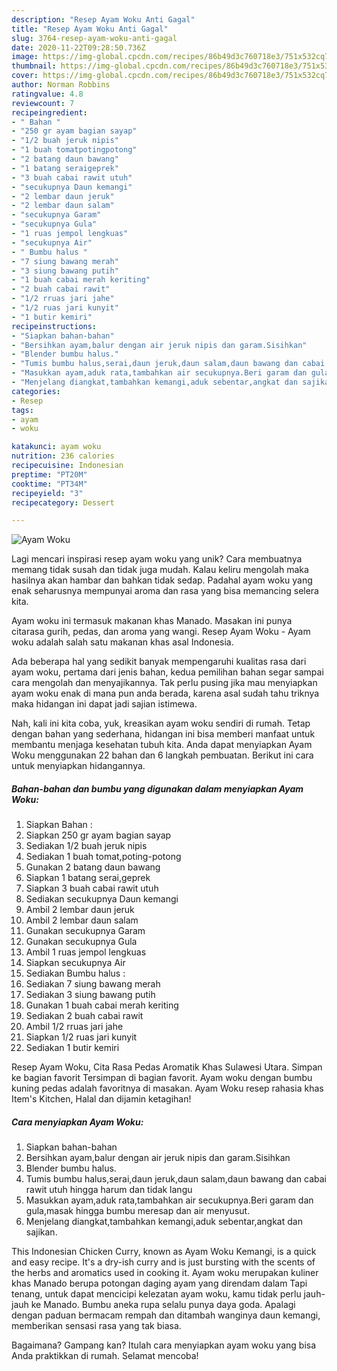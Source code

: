 ```yaml
---
description: "Resep Ayam Woku Anti Gagal"
title: "Resep Ayam Woku Anti Gagal"
slug: 3764-resep-ayam-woku-anti-gagal
date: 2020-11-22T09:28:50.736Z
image: https://img-global.cpcdn.com/recipes/86b49d3c760718e3/751x532cq70/ayam-woku-foto-resep-utama.jpg
thumbnail: https://img-global.cpcdn.com/recipes/86b49d3c760718e3/751x532cq70/ayam-woku-foto-resep-utama.jpg
cover: https://img-global.cpcdn.com/recipes/86b49d3c760718e3/751x532cq70/ayam-woku-foto-resep-utama.jpg
author: Norman Robbins
ratingvalue: 4.8
reviewcount: 7
recipeingredient:
- " Bahan "
- "250 gr ayam bagian sayap"
- "1/2 buah jeruk nipis"
- "1 buah tomatpotingpotong"
- "2 batang daun bawang"
- "1 batang seraigeprek"
- "3 buah cabai rawit utuh"
- "secukupnya Daun kemangi"
- "2 lembar daun jeruk"
- "2 lembar daun salam"
- "secukupnya Garam"
- "secukupnya Gula"
- "1 ruas jempol lengkuas"
- "secukupnya Air"
- " Bumbu halus "
- "7 siung bawang merah"
- "3 siung bawang putih"
- "1 buah cabai merah keriting"
- "2 buah cabai rawit"
- "1/2 rruas jari jahe"
- "1/2 ruas jari kunyit"
- "1 butir kemiri"
recipeinstructions:
- "Siapkan bahan-bahan"
- "Bersihkan ayam,balur dengan air jeruk nipis dan garam.Sisihkan"
- "Blender bumbu halus."
- "Tumis bumbu halus,serai,daun jeruk,daun salam,daun bawang dan cabai rawit utuh hingga harum dan tidak langu"
- "Masukkan ayam,aduk rata,tambahkan air secukupnya.Beri garam dan gula,masak hingga bumbu meresap dan air menyusut."
- "Menjelang diangkat,tambahkan kemangi,aduk sebentar,angkat dan sajikan."
categories:
- Resep
tags:
- ayam
- woku

katakunci: ayam woku 
nutrition: 236 calories
recipecuisine: Indonesian
preptime: "PT20M"
cooktime: "PT34M"
recipeyield: "3"
recipecategory: Dessert

---
```



![Ayam Woku](https://img-global.cpcdn.com/recipes/86b49d3c760718e3/751x532cq70/ayam-woku-foto-resep-utama.jpg)

Lagi mencari inspirasi resep ayam woku yang unik? Cara membuatnya memang tidak susah dan tidak juga mudah. Kalau keliru mengolah maka hasilnya akan hambar dan bahkan tidak sedap. Padahal ayam woku yang enak seharusnya mempunyai aroma dan rasa yang bisa memancing selera kita.

Ayam woku ini termasuk makanan khas Manado. Masakan ini punya citarasa gurih, pedas, dan aroma yang wangi. Resep Ayam Woku - Ayam woku adalah salah satu makanan khas asal Indonesia.

Ada beberapa hal yang sedikit banyak mempengaruhi kualitas rasa dari ayam woku, pertama dari jenis bahan, kedua pemilihan bahan segar sampai cara mengolah dan menyajikannya. Tak perlu pusing jika mau menyiapkan ayam woku enak di mana pun anda berada, karena asal sudah tahu triknya maka hidangan ini dapat jadi sajian istimewa.


Nah, kali ini kita coba, yuk, kreasikan ayam woku sendiri di rumah. Tetap dengan bahan yang sederhana, hidangan ini bisa memberi manfaat untuk membantu menjaga kesehatan tubuh kita. Anda dapat menyiapkan Ayam Woku menggunakan 22 bahan dan 6 langkah pembuatan. Berikut ini cara untuk menyiapkan hidangannya.

<!--inarticleads1-->

##### Bahan-bahan dan bumbu yang digunakan dalam menyiapkan Ayam Woku:

1. Siapkan  Bahan :
1. Siapkan 250 gr ayam bagian sayap
1. Sediakan 1/2 buah jeruk nipis
1. Sediakan 1 buah tomat,poting-potong
1. Gunakan 2 batang daun bawang
1. Siapkan 1 batang serai,geprek
1. Siapkan 3 buah cabai rawit utuh
1. Sediakan secukupnya Daun kemangi
1. Ambil 2 lembar daun jeruk
1. Ambil 2 lembar daun salam
1. Gunakan secukupnya Garam
1. Gunakan secukupnya Gula
1. Ambil 1 ruas jempol lengkuas
1. Siapkan secukupnya Air
1. Sediakan  Bumbu halus :
1. Sediakan 7 siung bawang merah
1. Sediakan 3 siung bawang putih
1. Gunakan 1 buah cabai merah keriting
1. Sediakan 2 buah cabai rawit
1. Ambil 1/2 rruas jari jahe
1. Siapkan 1/2 ruas jari kunyit
1. Sediakan 1 butir kemiri


Resep Ayam Woku, Cita Rasa Pedas Aromatik Khas Sulawesi Utara. Simpan ke bagian favorit Tersimpan di bagian favorit. Ayam woku dengan bumbu kuning pedas adalah favoritnya di masakan. Ayam Woku resep rahasia khas Item&#39;s Kitchen, Halal dan dijamin ketagihan! 

<!--inarticleads2-->

##### Cara menyiapkan Ayam Woku:

1. Siapkan bahan-bahan
1. Bersihkan ayam,balur dengan air jeruk nipis dan garam.Sisihkan
1. Blender bumbu halus.
1. Tumis bumbu halus,serai,daun jeruk,daun salam,daun bawang dan cabai rawit utuh hingga harum dan tidak langu
1. Masukkan ayam,aduk rata,tambahkan air secukupnya.Beri garam dan gula,masak hingga bumbu meresap dan air menyusut.
1. Menjelang diangkat,tambahkan kemangi,aduk sebentar,angkat dan sajikan.


This Indonesian Chicken Curry, known as Ayam Woku Kemangi, is a quick and easy recipe. It&#39;s a dry-ish curry and is just bursting with the scents of the herbs and aromatics used in cooking it. Ayam woku merupakan kuliner khas Manado berupa potongan daging ayam yang direndam dalam Tapi tenang, untuk dapat mencicipi kelezatan ayam woku, kamu tidak perlu jauh-jauh ke Manado. Bumbu aneka rupa selalu punya daya goda. Apalagi dengan paduan bermacam rempah dan ditambah wanginya daun kemangi, memberikan sensasi rasa yang tak biasa. 

Bagaimana? Gampang kan? Itulah cara menyiapkan ayam woku yang bisa Anda praktikkan di rumah. Selamat mencoba!
